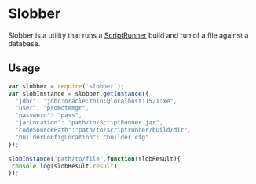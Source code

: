 # Slobber
Slobber is a utility that runs a [ScriptRunner](https://github.com/Fivium/ScriptRunner) build and run of a file against a database.
## Usage
```javascript
var slobber = require('slobber');
var slobInstance = slobber.getInstance({
  "jdbc": "jdbc:oracle:thin:@localhost:1521:xe",
  "user": "promotemgr",
  "password": "pass",
  "jarLocation": "path/to/ScriptRunner.jar",
  "codeSourcePath":"path/to/scriptrunner/build/dir",
  "builderConfigLocation": "builder.cfg"
});

slobInstance('path/to/file',function(slobResult){
 console.log(slobResult.result);
});
```
